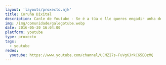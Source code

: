 ```yaml
---
layout: 'layouts/proxecto.njk'
title: Coruña Dixital
description: Canle de Youtube - Se é a túa e lle queres engadir unha descripción e etiquetas, ponte en contacto con nós.
img: /img/comunidade/galegotube.webp
date: 2016-05-30 16:04:00
platform: youtube
type: proxecto
tags:
  - youtube
redes:
  youtube: https://www.youtube.com/channel/UCMZI7s-FuVgKJrkC65BDzMQ
---
```


